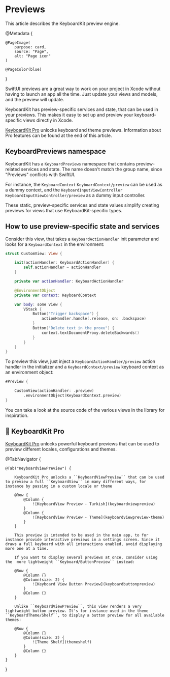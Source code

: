 # Previews

This article describes the KeyboardKit preview engine.

@Metadata {

    @PageImage(
        purpose: card,
        source: "Page",
        alt: "Page icon"
    )

    @PageColor(blue)
}

SwiftUI previews are a great way to work on your project in Xcode without having to launch an app all the time. Just update your views and models, and the preview will update.

KeyboardKit has preview-specific services and state, that can be used in your previews. This makes it easy to set up and preview your keyboard-specific views directly in Xcode.

[KeyboardKit Pro][Pro] unlocks keyboard and theme previews. Information about Pro features can be found at the end of this article.



## KeyboardPreviews namespace

KeyboardKit has a ``KeyboardPreviews`` namespace that contains preview-related services and state. The name doesn't match the group name, since "Previews" conflicts with SwiftUI.

For instance, the ``KeyboardContext`` ``KeyboardContext/preview`` can be used as a dummy context, and the ``KeyboardInputViewController`` ``KeyboardInputViewController/preview`` as a dummy input controller. 

These static, preview-specific services and state values simplify creating previews for views that use KeyboardKit-specific types.



## How to use preview-specific state and services

Consider this view, that takes a ``KeyboardActionHandler`` init parameter and looks for a ``KeyboardContext`` in the environment:

```swift
struct CustomView: View {

    init(actionHandler: KeyboardActionHandler) {
        self.actionHandler = actionHandler
    }

    private var actionHandler: KeyboardActionHandler

    @EnvironmentObject
    private var context: KeyboardContext

    var body: some View {
        VStack {
            Button("Trigger backspace") {
                actionHandler.handle(.release, on: .backspace)
            }
            Button("Delete text in the proxu") {
                context.textDocumentProxy.deleteBackwards()
            }
        }
    }
}
```

To preview this view, just inject a ``KeyboardActionHandler/preview`` action handler in the initializer and a ``KeyboardContext/preview`` keyboard context as an environment object:

```swift
#Preview {

    CustomView(actionHandler: .preview)
        .environmentObject(KeyboardContext.preview)
}
```

You can take a look at the source code of the various views in the library for inspiration.



## 👑 KeyboardKit Pro

[KeyboardKit Pro][Pro] unlocks powerful keyboard previews that can be used to preview different locales, configurations and themes.

[Pro]: https://github.com/KeyboardKit/KeyboardKitPro

@TabNavigator {
    
    @Tab("KeyboardViewPreview") {
        
        KeyboardKit Pro unlocks a ``KeyboardViewPreview`` that can be used to preview a full ``KeyboardView`` in many different ways, for instance by passing in a custom locale or theme
        
        @Row {
            @Column {
                ![KeyboardView Preview - Turkish](keyboardviewpreview)
            }
            @Column {
                ![KeyboardView Preview - Theme](keyboardviewpreview-theme)
            }
        }
        
        This preview is intended to be used in the main app, to for instance provide interactive previews in a settings screen. Since it draws a full keyboard with all interactions enabled, avoid displaying more one at a time.
        
        If you want to display several previews at once, consider using the  more lightweight ``Keyboard/ButtonPreview`` instead:
        
        @Row {
            @Column {}
            @Column(size: 2) {
                ![Keyboard View Button Preview](keyboardbuttonpreview)
            }
            @Column {}
        }
        
        Unlike ``KeyboardViewPreview``, this view renders a very lightweight button preview. It's for instance used in the theme ``KeyboardTheme/Shelf``, to display a button preview for all available themes:
        
        @Row {
            @Column {}
            @Column(size: 2) {
                ![Theme Shelf](themeshelf)
            }
            @Column {}
        }
    }
}
